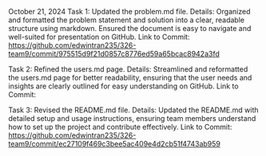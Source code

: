 October 21, 2024
Task 1: Updated the problem.md file.
Details: Organized and formatted the problem statement and solution into a clear, readable structure using markdown. Ensured the document is easy to navigate and well-suited for presentation on GitHub.
Link to Commit: https://github.com/edwintran235/326-team9/commit/975515d9f21d0857c8776ed59a65bcac8942a3fd

Task 2: Refined the users.md page.
Details: Streamlined and reformatted the users.md page for better readability, ensuring that the user needs and insights are clearly outlined for easy understanding on GitHub.
Link to Commit: 

Task 3: Revised the README.md file.
Details: Updated the README.md with detailed setup and usage instructions, ensuring team members understand how to set up the project and contribute effectively.
Link to Commit: https://github.com/edwintran235/326-team9/commit/ec27109f469c3bee5ac409e4d2cb51f4743ab959
